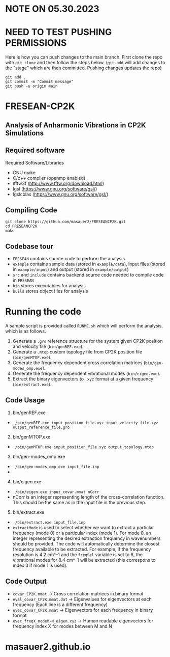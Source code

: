 # NOTE ON 05.30.2023
# NEED TO TEST PUSHING PERMISSIONS
Here is how you can push changes to the main branch. 
First clone the repo with `git clone` and then follow the steps below.
(`git add` will add changes to the "stage" which are then committed. Pushing changes updates the repo)
```
git add .
git commit -m "Commit message"
git push -u origin main
```

# FRESEAN-CP2K
## Analysis of Anharmonic Vibrations in CP2K Simulations
## Required software

Required Software/Libraries
 - GNU make
 - C/c++ compiler (openmp enabled)
 - lfftw3f (http://www.fftw.org/download.html)
 - lgsl (https://www.gnu.org/software/gsl/)
 - lgslcblas (https://www.gnu.org/software/gsl/)

## Compiling Code
```
git clone https://github.com/masauer2/FRESEANCP2K.git
cd FRESEANCP2K
make
```

## Codebase tour
 - `FRESEAN` contains source code to perform the analysis
 - `example` contains sample data (stored in `example/data`), input files (stored in `example/input`) and output (stored in `example/output`)
 - `src` and `include` contains backend source code needed to compile code in `FRESEAN`
 - `bin` stores executables for analysis
 - `build` stores object files for analysis

# Running the code
A sample script is provided called `RUNME.sh` which will perform the analysis, which is as follows.
1. Generate a `.gro` reference structure for the system given CP2K position and velocity file (`bin/genREF.exe`).
2. Generate a `.mtop` custom topology file from CP2K position file (`bin/genMTOP.exe`).
3. Generate the frequency dependent cross correlation matrices (`bin/gen-modes_omp.exe`).
4. Generate the frequency dependent vibrational modes (`bin/eigen.exe`).
5. Extract the binary eigenvectors to `.xyz` format at a given frequency (`bin/extract.exe`).

## Code Usage
1. bin/genREF.exe <br>
- `./bin/genREF.exe input_position_file.xyz input_velocity_file.xyz output_reference_file.gro`
2.  bin/genMTOP.exe <br>
- `./bin/genMTOP.exe input_position_file.xyz output_topology.mtop`
3.  bin/gen-modes_omp.exe <br>
- `./bin/gen-modes_omp.exe input_file.inp`
- 
4.  bin/eigen.exe <br>
- `./bin/eigen.exe input_covar.mmat nCorr`
- nCorr is an integer representing length of the cross-correlation function. This should be the same as in the input file in the previous step.
5.  bin/extract.exe <br>
- `./bin/extract.exe input_file.inp`
- `extractMode` is used to select whether we want to extract a particlar frequency (mode 0) or a particular index (mode 1). For mode 0, an integer representing the desired extraction frequency in wavenumbers should be provided. The code will automatically determine the closest frequency available to be extracted. For example, if the frequency resolution is 4.2 cm^-1 and the `freqSel` variable is set to 8, the vibrational modes for 8.4 cm^-1 will be extracted (this correspons to index 3 if mode 1 is used). 

## Code Output

- `covar_CP2K.mmat` -> Cross correlation matrices in binary format
- `eval_covar_CP2K.mmat.dat` -> Eigenvalues for eigenvectors at each frequency (Each line is a different frequency)
- `evec_covar_CP2K.mmat` -> Eigenvectors for each frequency in binary format
- `evec_freqX_modeM-N_eigen.xyz` -> Human readable eigenvectors for frequency index X for modes between M and N
# masauer2.github.io
